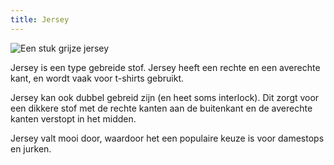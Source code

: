 ```yaml
---
title: Jersey
---
```


![Een stuk grijze jersey](knit-fabric.jpg)

Jersey is een type gebreide stof. Jersey heeft een rechte en een averechte kant, en wordt vaak voor t-shirts gebruikt.

Jersey kan ook dubbel gebreid zijn (en heet soms interlock). Dit zorgt voor een dikkere stof met de rechte kanten aan de buitenkant en de averechte kanten verstopt in het midden.

Jersey valt mooi door, waardoor het een populaire keuze is voor damestops en jurken.